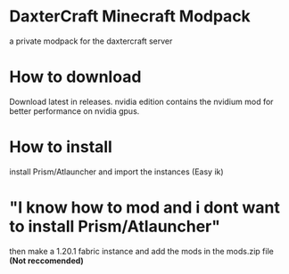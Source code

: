 # DaxterCraft Minecraft Modpack
 a private modpack for the daxtercraft server

# How to download
Download latest in releases.
nvidia edition contains the nvidium mod for better performance on nvidia gpus.

# How to install
install Prism/Atlauncher and import the instances (Easy ik)

# "I know how to mod and i dont want to install Prism/Atlauncher"
then make a 1.20.1 fabric instance and add the mods in the mods.zip file **(Not reccomended)**
